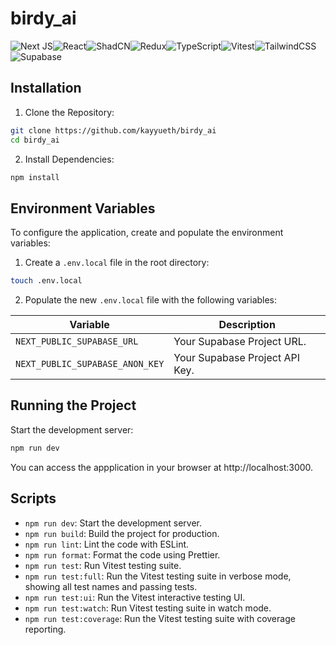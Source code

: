 # birdy_ai

![Next JS](https://img.shields.io/badge/Next-black?style=for-the-badge&logo=next.js&logoColor=white)![React](https://img.shields.io/badge/react-%2320232a.svg?style=for-the-badge&logo=react&logoColor=%2361DAFB)![ShadCN](https://img.shields.io/badge/shadcn%2Fui-171717?logo=shadcnui&logoColor=fff&style=for-the-badge)![Redux](https://img.shields.io/badge/-Redux-764ABC?style=for-the-badge&logo=redux)![TypeScript](https://img.shields.io/badge/typescript-%23007ACC.svg?style=for-the-badge&logo=typescript&logoColor=white)![Vitest](https://img.shields.io/badge/vitest-14b1ff?style=for-the-badge&logo=vitest&logoColor=white)![TailwindCSS](https://img.shields.io/badge/tailwindcss-%2338B2AC.svg?style=for-the-badge&logo=tailwind-css&logoColor=white)![Supabase](https://img.shields.io/badge/Supabase-3ECF8E?style=for-the-badge&logo=supabase&logoColor=white)

## Installation

1. Clone the Repository:

```bash
git clone https://github.com/kayyueth/birdy_ai
cd birdy_ai
```

2. Install Dependencies:

```bash
npm install
```

## Environment Variables

To configure the application, create and populate the environment variables:

1. Create a `.env.local` file in the root directory:

```bash
touch .env.local
```

2. Populate the new `.env.local` file with the following variables:

| Variable                        | Description                    |
| ------------------------------- | ------------------------------ |
| `NEXT_PUBLIC_SUPABASE_URL`      | Your Supabase Project URL.     |
| `NEXT_PUBLIC_SUPABASE_ANON_KEY` | Your Supabase Project API Key. |

## Running the Project

Start the development server:

```bash
npm run dev
```

You can access the appplication in your browser at http://localhost:3000.

## Scripts

- `npm run dev`: Start the development server.
- `npm run build`: Build the project for production.
- `npm run lint`: Lint the code with ESLint.
- `npm run format`: Format the code using Prettier.
- `npm run test`: Run Vitest testing suite.
- `npm run test:full`: Run the Vitest testing suite in verbose mode, showing all test names and passing tests.
- `npm run test:ui`: Run the Vitest interactive testing UI.
- `npm run test:watch`: Run Vitest testing suite in watch mode.
- `npm run test:coverage`: Run the Vitest testing suite with coverage reporting.
